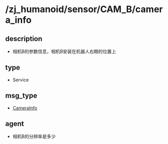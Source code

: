 # /zj_humanoid/sensor/CAM_B/camera_info

## description
- 相机B的参数信息，相机B安装在机器人右眼的位置上

## type
- Service

## msg_type
- [CameraInfo](../../../../zj_humanoid_types.md#CameraInfo)

## agent
- 相机B的分辨率是多少


